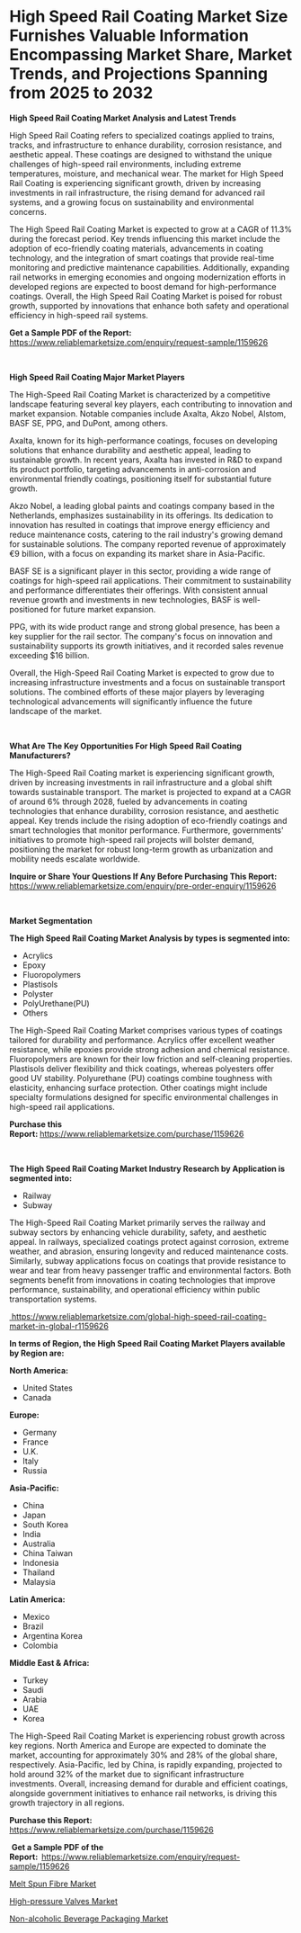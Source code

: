 <p><h1>High Speed Rail Coating Market Size Furnishes Valuable Information Encompassing Market Share, Market Trends, and Projections Spanning from 2025 to 2032</h1></p><p><strong>High Speed Rail Coating Market Analysis and Latest Trends</strong></p>
<p><p>High Speed Rail Coating refers to specialized coatings applied to trains, tracks, and infrastructure to enhance durability, corrosion resistance, and aesthetic appeal. These coatings are designed to withstand the unique challenges of high-speed rail environments, including extreme temperatures, moisture, and mechanical wear. The market for High Speed Rail Coating is experiencing significant growth, driven by increasing investments in rail infrastructure, the rising demand for advanced rail systems, and a growing focus on sustainability and environmental concerns. </p><p>The High Speed Rail Coating Market is expected to grow at a CAGR of 11.3% during the forecast period. Key trends influencing this market include the adoption of eco-friendly coating materials, advancements in coating technology, and the integration of smart coatings that provide real-time monitoring and predictive maintenance capabilities. Additionally, expanding rail networks in emerging economies and ongoing modernization efforts in developed regions are expected to boost demand for high-performance coatings. Overall, the High Speed Rail Coating Market is poised for robust growth, supported by innovations that enhance both safety and operational efficiency in high-speed rail systems.</p></p>
<p><strong>Get a Sample PDF of the Report:&nbsp;</strong> <a href="https://www.reliablemarketsize.com/enquiry/request-sample/1159626?utm_campaign=1103&utm_medium=2&utm_source=Github&utm_content=ia&utm_term=22032025&utm_id=high-speed-rail-coating">https://www.reliablemarketsize.com/enquiry/request-sample/1159626</a></p>
<p>&nbsp;</p>
<p><strong>High Speed Rail Coating Major Market Players</strong></p>
<p><p>The High-Speed Rail Coating Market is characterized by a competitive landscape featuring several key players, each contributing to innovation and market expansion. Notable companies include Axalta, Akzo Nobel, Alstom, BASF SE, PPG, and DuPont, among others.</p><p>Axalta, known for its high-performance coatings, focuses on developing solutions that enhance durability and aesthetic appeal, leading to sustainable growth. In recent years, Axalta has invested in R&D to expand its product portfolio, targeting advancements in anti-corrosion and environmental friendly coatings, positioning itself for substantial future growth.</p><p>Akzo Nobel, a leading global paints and coatings company based in the Netherlands, emphasizes sustainability in its offerings. Its dedication to innovation has resulted in coatings that improve energy efficiency and reduce maintenance costs, catering to the rail industry's growing demand for sustainable solutions. The company reported revenue of approximately €9 billion, with a focus on expanding its market share in Asia-Pacific.</p><p>BASF SE is a significant player in this sector, providing a wide range of coatings for high-speed rail applications. Their commitment to sustainability and performance differentiates their offerings. With consistent annual revenue growth and investments in new technologies, BASF is well-positioned for future market expansion.</p><p>PPG, with its wide product range and strong global presence, has been a key supplier for the rail sector. The company's focus on innovation and sustainability supports its growth initiatives, and it recorded sales revenue exceeding $16 billion.</p><p>Overall, the High-Speed Rail Coating Market is expected to grow due to increasing infrastructure investments and a focus on sustainable transport solutions. The combined efforts of these major players by leveraging technological advancements will significantly influence the future landscape of the market.</p></p>
<p>&nbsp;</p>
<p><strong>What Are The Key Opportunities For High Speed Rail Coating Manufacturers?</strong></p>
<p><p>The High-Speed Rail Coating market is experiencing significant growth, driven by increasing investments in rail infrastructure and a global shift towards sustainable transport. The market is projected to expand at a CAGR of around 6% through 2028, fueled by advancements in coating technologies that enhance durability, corrosion resistance, and aesthetic appeal. Key trends include the rising adoption of eco-friendly coatings and smart technologies that monitor performance. Furthermore, governments' initiatives to promote high-speed rail projects will bolster demand, positioning the market for robust long-term growth as urbanization and mobility needs escalate worldwide.</p></p>
<p><strong>Inquire or Share Your Questions If Any Before Purchasing This Report:</strong> <a href="https://www.reliablemarketsize.com/enquiry/pre-order-enquiry/1159626?utm_campaign=1103&utm_medium=2&utm_source=Github&utm_content=ia&utm_term=22032025&utm_id=high-speed-rail-coating">https://www.reliablemarketsize.com/enquiry/pre-order-enquiry/1159626</a></p>
<p>&nbsp;</p>
<p><strong>Market Segmentation</strong></p>
<p><strong>The High Speed Rail Coating Market Analysis by types is segmented into:</strong></p>
<p><ul><li>Acrylics</li><li>Epoxy</li><li>Fluoropolymers</li><li>Plastisols</li><li>Polyster</li><li>PolyUrethane(PU)</li><li>Others</li></ul></p>
<p><p>The High-Speed Rail Coating Market comprises various types of coatings tailored for durability and performance. Acrylics offer excellent weather resistance, while epoxies provide strong adhesion and chemical resistance. Fluoropolymers are known for their low friction and self-cleaning properties. Plastisols deliver flexibility and thick coatings, whereas polyesters offer good UV stability. Polyurethane (PU) coatings combine toughness with elasticity, enhancing surface protection. Other coatings might include specialty formulations designed for specific environmental challenges in high-speed rail applications.</p></p>
<p><strong>Purchase this Report:&nbsp;</strong><a href="https://www.reliablemarketsize.com/purchase/1159626?utm_campaign=1103&utm_medium=2&utm_source=Github&utm_content=ia&utm_term=22032025&utm_id=high-speed-rail-coating">https://www.reliablemarketsize.com/purchase/1159626</a></p>
<p>&nbsp;</p>
<p><strong>The High Speed Rail Coating Market Industry Research by Application is segmented into:</strong></p>
<p><ul><li>Railway</li><li>Subway</li></ul></p>
<p><p>The High-Speed Rail Coating Market primarily serves the railway and subway sectors by enhancing vehicle durability, safety, and aesthetic appeal. In railways, specialized coatings protect against corrosion, extreme weather, and abrasion, ensuring longevity and reduced maintenance costs. Similarly, subway applications focus on coatings that provide resistance to wear and tear from heavy passenger traffic and environmental factors. Both segments benefit from innovations in coating technologies that improve performance, sustainability, and operational efficiency within public transportation systems.</p></p>
<p><a href="https://www.reliablemarketsize.com/global-high-speed-rail-coating-market-in-global-r1159626?utm_campaign=1103&utm_medium=2&utm_source=Github&utm_content=ia&utm_term=22032025&utm_id=high-speed-rail-coating">&nbsp;https://www.reliablemarketsize.com/global-high-speed-rail-coating-market-in-global-r1159626</a></p>
<p><strong>In terms of Region, the High Speed Rail Coating Market Players available by Region are:</strong></p>
<p>
    <p> <strong> North America: </strong>
        <ul>
            <li>United States</li>
            <li>Canada</li>
        </ul>
        </p> 
    <p> <strong> Europe: </strong>
        <ul>
            <li>Germany</li>
            <li>France</li>
            <li>U.K.</li>
            <li>Italy</li>
            <li>Russia</li>
        </ul>
        </p> 
    <p> <strong> Asia-Pacific: </strong>
        <ul>
            <li>China</li>
            <li>Japan</li>
            <li>South Korea</li>
            <li>India</li>
            <li>Australia</li>
            <li>China Taiwan</li>
            <li>Indonesia</li>
            <li>Thailand</li>
            <li>Malaysia</li>
        </ul>
        </p> 
    <p> <strong> Latin America: </strong>
        <ul>
            <li>Mexico</li>
            <li>Brazil</li>
            <li>Argentina Korea</li>
            <li>Colombia</li>
        </ul>
        </p> 
    <p> <strong> Middle East & Africa: </strong>
        <ul>
            <li>Turkey</li>
            <li>Saudi</li>
            <li>Arabia</li>
            <li>UAE</li>
            <li>Korea</li>
        </ul>
    </p>
    </p>
<p><p>The High-Speed Rail Coating Market is experiencing robust growth across key regions. North America and Europe are expected to dominate the market, accounting for approximately 30% and 28% of the global share, respectively. Asia-Pacific, led by China, is rapidly expanding, projected to hold around 32% of the market due to significant infrastructure investments. Overall, increasing demand for durable and efficient coatings, alongside government initiatives to enhance rail networks, is driving this growth trajectory in all regions.</p></p>
<p><strong>Purchase this Report: </strong><a href="https://www.reliablemarketsize.com/purchase/1159626?utm_campaign=1103&utm_medium=2&utm_source=Github&utm_content=ia&utm_term=22032025&utm_id=high-speed-rail-coating">https://www.reliablemarketsize.com/purchase/1159626</a></p>
<p>&nbsp;<strong>Get a Sample PDF of the Report:&nbsp;&nbsp;</strong><a href="https://www.reliablemarketsize.com/enquiry/request-sample/1159626?utm_campaign=1103&utm_medium=2&utm_source=Github&utm_content=ia&utm_term=22032025&utm_id=high-speed-rail-coating">https://www.reliablemarketsize.com/enquiry/request-sample/1159626</a></p>
<p><strong></strong></p>
<p><p><a href="https://github.com/wycheelwayeu/Market-Research-Report-List-1/blob/main/melt-spun-fibre-market.md?utm_campaign=1103&utm_medium=2&utm_source=Github&utm_content=ia&utm_term=22032025&utm_id=high-speed-rail-coating">Melt Spun Fibre Market</a></p><p><a href="https://github.com/auriashetzxj/Market-Research-Report-List-1/blob/main/high-pressure-valves-market.md?utm_campaign=1103&utm_medium=2&utm_source=Github&utm_content=ia&utm_term=22032025&utm_id=high-speed-rail-coating">High-pressure Valves Market</a></p><p><a href="https://github.com/gdfhhhj/Market-Research-Report-List-7/blob/main/non-alcoholic-beverage-packaging-market.md?utm_campaign=1103&utm_medium=2&utm_source=Github&utm_content=ia&utm_term=22032025&utm_id=high-speed-rail-coating">Non-alcoholic Beverage Packaging Market</a></p></p>